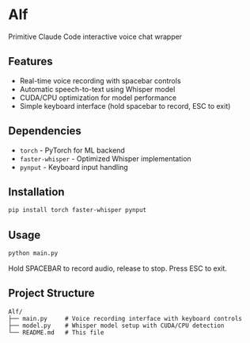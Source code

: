 # Alf
Primitive Claude Code interactive voice chat wrapper

## Features
- Real-time voice recording with spacebar controls
- Automatic speech-to-text using Whisper model
- CUDA/CPU optimization for model performance
- Simple keyboard interface (hold spacebar to record, ESC to exit)

## Dependencies
- `torch` - PyTorch for ML backend
- `faster-whisper` - Optimized Whisper implementation  
- `pynput` - Keyboard input handling

## Installation
```bash
pip install torch faster-whisper pynput
```

## Usage
```bash
python main.py
```

Hold SPACEBAR to record audio, release to stop. Press ESC to exit.

## Project Structure
```
Alf/
├── main.py     # Voice recording interface with keyboard controls
├── model.py    # Whisper model setup with CUDA/CPU detection
└── README.md   # This file
```
